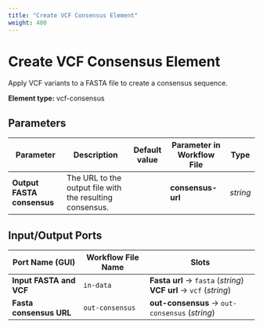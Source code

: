 ```yaml
---
title: "Create VCF Consensus Element"
weight: 400
---
```


# Create VCF Consensus Element

Apply VCF variants to a FASTA file to create a consensus sequence.

**Element type:** vcf-consensus

## Parameters

| Parameter                  | Description                                              | Default value | Parameter in Workflow File | Type     |
|----------------------------|----------------------------------------------------------|---------------|----------------------------|----------|
| **Output FASTA consensus** | The URL to the output file with the resulting consensus. |               | **consensus-url**          | _string_ |

## Input/Output Ports

| Port Name (GUI)         | Workflow File Name | Slots                                                                |
|-------------------------|--------------------|----------------------------------------------------------------------|
| **Input FASTA and VCF** | `in-data`          | **Fasta url** → `fasta` (_string_)<br>**VCF url** → `vcf` (_string_) |
| **Fasta consensus URL** | `out-consensus`    | **out-consensus** → `out-consensus` (_string_)                       |